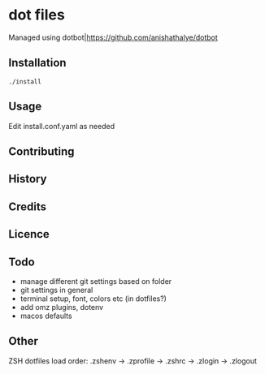 # dot files
Managed using dotbot|https://github.com/anishathalye/dotbot

## Installation
```
./install
```

## Usage
Edit install.conf.yaml as needed

## Contributing
## History
## Credits
## Licence

## Todo
- manage different git settings based on folder
- git settings in general
- terminal setup, font, colors etc (in dotfiles?)
- add omz plugins, dotenv
- macos defaults
## Other

ZSH dotfiles load order:
.zshenv → .zprofile → .zshrc → .zlogin → .zlogout

